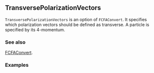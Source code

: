 ## TransversePolarizationVectors

`TransversePolarizationVectors` is an option of `FCFAConvert`. It specifies which polarization vectors should be defined as transverse. A particle is specified by its 4-momentum.

### See also

[FCFAConvert](FCFAConvert).

### Examples